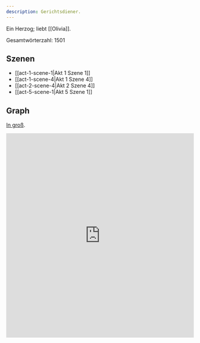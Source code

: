 ```yaml
---
description: Gerichtsdiener.
---
```

Ein Herzog; liebt [[Olivia]].

Gesamtwörterzahl: 1501

## Szenen
- [[act-1-scene-1|Akt 1 Szene 1]]
- [[act-1-scene-4|Akt 1 Szene 4]]
- [[act-2-scene-4|Akt 2 Szene 4]]
- [[act-5-scene-1|Akt 5 Szene 1]]

## Graph
[In groß](https://catchears.github.io/was-ihr-wollt-graphs/characters/Orsino-dark).
<iframe src="https://catchears.github.io/was-ihr-wollt-graphs/characters/Orsino-dark" width=100% height=550 style="border: 0;"></iframe>